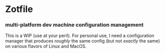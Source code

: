 # Zotfile

### multi-platform dev machine configuration management

This is a WIP (use at your peril). For personal use, I need a configuration manager that produces *roughly* the same config (but not *exactly* the same) on various flavors of Linux and MacOS.
